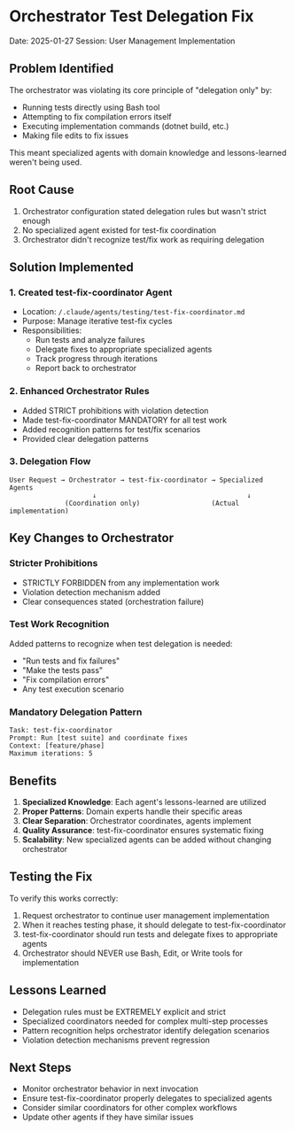 # Orchestrator Test Delegation Fix
Date: 2025-01-27
Session: User Management Implementation

## Problem Identified
The orchestrator was violating its core principle of "delegation only" by:
- Running tests directly using Bash tool
- Attempting to fix compilation errors itself
- Executing implementation commands (dotnet build, etc.)
- Making file edits to fix issues

This meant specialized agents with domain knowledge and lessons-learned weren't being used.

## Root Cause
1. Orchestrator configuration stated delegation rules but wasn't strict enough
2. No specialized agent existed for test-fix coordination
3. Orchestrator didn't recognize test/fix work as requiring delegation

## Solution Implemented

### 1. Created test-fix-coordinator Agent
- Location: `/.claude/agents/testing/test-fix-coordinator.md`
- Purpose: Manage iterative test-fix cycles
- Responsibilities:
  - Run tests and analyze failures
  - Delegate fixes to appropriate specialized agents
  - Track progress through iterations
  - Report back to orchestrator

### 2. Enhanced Orchestrator Rules
- Added STRICT prohibitions with violation detection
- Made test-fix-coordinator MANDATORY for all test work
- Added recognition patterns for test/fix scenarios
- Provided clear delegation patterns

### 3. Delegation Flow
```
User Request → Orchestrator → test-fix-coordinator → Specialized Agents
                     ↓                                      ↓
              (Coordination only)                  (Actual implementation)
```

## Key Changes to Orchestrator

### Stricter Prohibitions
- STRICTLY FORBIDDEN from any implementation work
- Violation detection mechanism added
- Clear consequences stated (orchestration failure)

### Test Work Recognition
Added patterns to recognize when test delegation is needed:
- "Run tests and fix failures"
- "Make the tests pass"
- "Fix compilation errors"
- Any test execution scenario

### Mandatory Delegation Pattern
```
Task: test-fix-coordinator
Prompt: Run [test suite] and coordinate fixes
Context: [feature/phase]
Maximum iterations: 5
```

## Benefits
1. **Specialized Knowledge**: Each agent's lessons-learned are utilized
2. **Proper Patterns**: Domain experts handle their specific areas
3. **Clear Separation**: Orchestrator coordinates, agents implement
4. **Quality Assurance**: test-fix-coordinator ensures systematic fixing
5. **Scalability**: New specialized agents can be added without changing orchestrator

## Testing the Fix
To verify this works correctly:
1. Request orchestrator to continue user management implementation
2. When it reaches testing phase, it should delegate to test-fix-coordinator
3. test-fix-coordinator should run tests and delegate fixes to appropriate agents
4. Orchestrator should NEVER use Bash, Edit, or Write tools for implementation

## Lessons Learned
- Delegation rules must be EXTREMELY explicit and strict
- Specialized coordinators needed for complex multi-step processes
- Pattern recognition helps orchestrator identify delegation scenarios
- Violation detection mechanisms prevent regression

## Next Steps
- Monitor orchestrator behavior in next invocation
- Ensure test-fix-coordinator properly delegates to specialized agents
- Consider similar coordinators for other complex workflows
- Update other agents if they have similar issues
